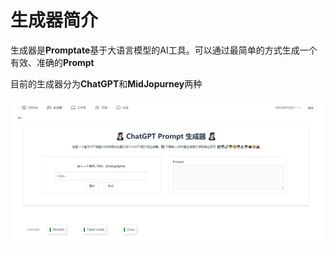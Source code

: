 # 生成器简介

生成器是**Promptate**基于大语言模型的AI工具。可以通过最简单的方式生成一个有效、准确的**Prompt**

目前的生成器分为**ChatGPT**和**MidJopurney**两种

![生成器](image.png)
